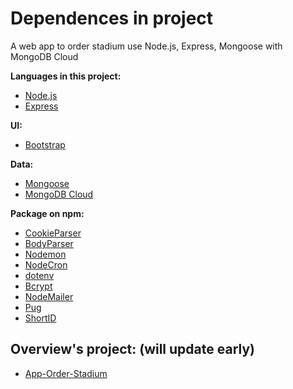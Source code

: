 # Dependences in project

A web app to order stadium use Node.js, Express, Mongoose with MongoDB Cloud

**Languages in this project:**
- [Node.js](https://nodejs.org/en/)
- [Express](https://expressjs.com/)

**UI:**
- [Bootstrap](https://getbootstrap.com/)

**Data:**
- [Mongoose](https://mongoosejs.com/)
- [MongoDB Cloud](https://www.mongodb.com/cloud)

**Package on npm:**
- [CookieParser](https://www.npmjs.com/package/cookie-parser)
- [BodyParser](https://www.npmjs.com/package/body-parser)
- [Nodemon](https://www.npmjs.com/package/nodemon)
- [NodeCron](https://www.npmjs.com/package/node-cron)
- [dotenv](https://www.npmjs.com/package/dotenv)
- [Bcrypt](https://www.npmjs.com/package/bcrypt)
- [NodeMailer](https://www.npmjs.com/package/nodemailer)
- [Pug](https://www.npmjs.com/package/pug)
- [ShortID](https://www.npmjs.com/package/shortid)

## Overview's project: (will update early)
- [App-Order-Stadium](https://app-order-stadium.herokuapp.com/)
